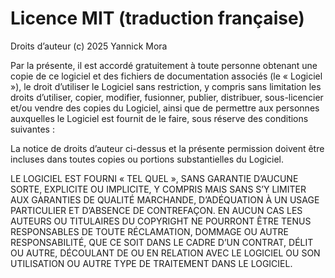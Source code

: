 # Licence MIT (traduction française)

Droits d’auteur (c) 2025 Yannick Mora

Par la présente, il est accordé gratuitement à toute personne obtenant une copie
de ce logiciel et des fichiers de documentation associés (le « Logiciel »), le droit
d’utiliser le Logiciel sans restriction, y compris sans limitation les droits
d’utiliser, copier, modifier, fusionner, publier, distribuer, sous-licencier et/ou vendre
des copies du Logiciel, ainsi que de permettre aux personnes auxquelles le Logiciel est
fournit de le faire, sous réserve des conditions suivantes :

La notice de droits d’auteur ci-dessus et la présente permission doivent être incluses dans toutes
copies ou portions substantielles du Logiciel.

LE LOGICIEL EST FOURNI « TEL QUEL », SANS GARANTIE D’AUCUNE SORTE, EXPLICITE OU IMPLICITE,
Y COMPRIS MAIS SANS S’Y LIMITER AUX GARANTIES DE QUALITÉ MARCHANDE,
D’ADÉQUATION À UN USAGE PARTICULIER ET D’ABSENCE DE CONTREFAÇON.
EN AUCUN CAS LES AUTEURS OU TITULAIRES DU COPYRIGHT NE POURRONT ÊTRE TENUS RESPONSABLES
DE TOUTE RÉCLAMATION, DOMMAGE OU AUTRE RESPONSABILITÉ, QUE CE SOIT DANS LE CADRE D’UN CONTRAT,
DÉLIT OU AUTRE, DÉCOULANT DE OU EN RELATION AVEC LE LOGICIEL OU SON UTILISATION OU AUTRE
TYPE DE TRAITEMENT DANS LE LOGICIEL.
